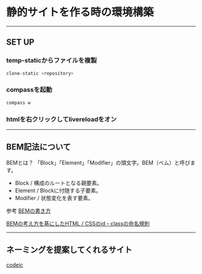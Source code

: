 # 静的サイトを作る時の環境構築

---------------------------------------------
## SET UP
### temp-staticからファイルを複製
```zsh
clone-static <repository>
```
### compassを起動
```zsh
compass w
```
### htmlを右クリックしてlivereloadをオン

---------------------------------------------

## BEM記法について
BEMとは？
「Block」「Element」「Modifier」の頭文字。BEM（ベム）と呼びます。

- Block / 構成のルートとなる親要素。
- Element / Blockに付随する子要素。
- Modifier / 状態変化を表す要素。

参考
[BEMの書き方](https://qiita.com/mame_hashbill/items/81267a7ec498ff113a3b)

[BEMの考え方を基にしたHTML / CSSのid・classの命名規則](https://qiita.com/kitaro0729/items/3189ded5647475bc2ae7)

---------------------------------------------

## ネーミングを提案してくれるサイト
[codeic](https://codic.jp/engine)
